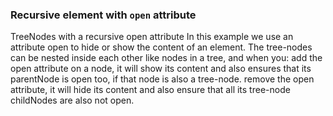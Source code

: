 ### Recursive element with `open` attribute

TreeNodes with a recursive open attribute
In this example we use an attribute open to hide or show the content of an element. The tree-nodes can be nested inside each other like nodes in a tree, and when you:
add the open attribute on a node, it will show its content and also ensures that its parentNode is open too, if that node is also a tree-node.
remove the open attribute, it will hide its content and also ensure that all its tree-node childNodes are also not open.
